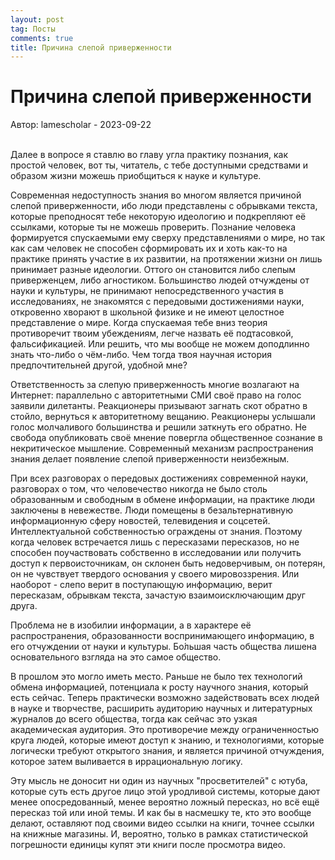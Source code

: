```yaml
---
layout: post
tag: Посты
comments: true
title: Причина слепой приверженности
---
```


# Причина слепой приверженности

Автор: lamescholar - 2023-09-22
<br><br>

Далее в вопросе я ставлю во главу угла практику познания, как простой человек, вот ты, читатель, с тебе доступными средствами и образом жизни можешь приобщиться к науке и культуре.

Современная недоступность знания во многом является причиной слепой приверженности, ибо люди представлены с обрывками текста, которые преподносят тебе некоторую идеологию и подкрепляют её ссылками, которые ты не можешь проверить. Познание человека формируется спускаемыми ему сверху представлениями о мире, но так как сам человек не способен сформировать их и хоть как-то на практике принять участие в их развитии, на протяжении жизни он лишь принимает разные идеологии. Оттого он становится либо слепым приверженцем, либо агностиком. Большинство людей отчуждены от науки и культуры, не принимают непосредственного участия в исследованиях, не знакомятся с передовыми достижениями науки, откровенно хворают в школьной физике и не имеют целостное представление о мире. Когда спускаемая тебе вниз теория противоречит твоим убеждениям, легче назвать её подтасовкой, фальсификацией. Или решить, что мы вообще не можем доподлинно знать что-либо о чём-либо. Чем тогда твоя научная история предпочтительней другой, удобной мне?

Ответственность за слепую приверженность многие возлагают на Интернет: параллельно с авторитетными СМИ своё право на голос заявили дилетанты. Реакционеры призывают загнать скот обратно в стойло, вернуться к авторитетному вещанию. Реакционеры услышали голос молчаливого большинства и решили заткнуть его обратно. Не свобода опубликовать своё мнение повергла общественное сознание в некритическое мышление. Современный механизм распространения знания делает появление слепой приверженности неизбежным.

При всех разговорах о передовых достижениях современной науки, разговорах о том, что человечество никогда не было столь образованным и свободным в обмене информации, на практике люди заключены в невежестве. Люди помещены в безальтернативную информационную сферу новостей, телевидения и соцсетей. Интеллектуальной собственностью ограждены от знания. Поэтому когда человек встречается лишь с пересказами пересказов, но не способен поучаствовать собственно в исследовании или получить доступ к первоисточникам, он склонен быть недоверчивым, он потерян, он не чувствует твердого основания у своего мировоззрения. Или наоборот - слепо верит в поступающую информацию, верит пересказам, обрывкам текста, зачастую взаимоисключающим друг друга.

Проблема не в изобилии информации, а в характере её распространения, образованности воспринимающего информацию, в его отчуждении от науки и культуры. Бо́льшая часть общества лишена основательного взгляда на это самое общество.

В прошлом это могло иметь место. Раньше не было тех технологий обмена информацией, потенциала к росту научного знания, который есть сейчас. Теперь практически возможно задействовать всех людей в науке и творчестве, расширить аудиторию научных и литературных журналов до всего общества, тогда как сейчас это узкая академическая аудитория. Это противоречие между ограниченностью круга людей, которые имеют доступ к знанию, и технологиями, которые логически требуют открытого знания, и является причиной отчуждения, которое затем выливается в иррациональную логику.

Эту мысль не доносит ни один из научных "просветителей" с ютуба, которые суть есть другое лицо этой уродливой системы, которые дают менее опосредованный, менее вероятно ложный пересказ, но всё ещё пересказ той или иной темы. И как бы в насмешку те, кто это вообще делают, оставляют под своими видео ссылки на книги, точнее ссылки на книжные магазины. И, вероятно, только в рамках статистической погрешности единицы купят эти книги после просмотра видео.